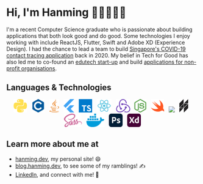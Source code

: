 # Hi, I'm Hanming 👋🏼👨🏻‍💻

I'm a recent Computer Science graduate who is passionate about building applications that both look good and do good. Some technologies I enjoy working with include ReactJS, Flutter, Swift and Adobe XD (Experience Design). I had the chance to lead a team to build [Singapore's COVID-19 contact tracing application](https://www.straitstimes.com/tech/tech-news/nus-team-recognised-for-creating-web-app-to-aid-contact-tracers) back in 2020. My belief in Tech for Good has also led me to co-found an [edutech start-up](https://www.joni.ai) and build [applications for non-profit organisations](https://www.comp.nus.edu.sg/~vwo/projects/2020-lbsa.html).

## Languages & Technologies

 <!-- markdownlint-disable MD033 -->
 <!-- The lack of line breaks within anchor tags is due to a weird underline appearing when line breaks are present. -->
<p align="center">
  <a href="https://www.python.org/" title="Python"><img src="svgs/python.svg" height="35" width="auto" /></a>
  &nbsp;
  <a href="https://en.wikipedia.org/wiki/C_(programming_language)" title="C"><img src="svgs/c.svg" height="35" width="auto" /></a>
  &nbsp;
  <a href="https://www.java.com/en/" title="Java"><img src="svgs/java.svg" height="35" width="auto" /></a>
  &nbsp;
  <a href="https://flutter.dev" title="Flutter"><img src="svgs/flutter.svg" height="35" width="auto" /></a>
  &nbsp;
  <a href="https://www.typescriptlang.org" title="TypeScript"><img src="svgs/typescript.svg" height="35" width="auto" /></a>
  &nbsp;
  <a href="https://reactjs.org" title="React"><img src="svgs/react.svg" height="35" width="auto" /></a>
  &nbsp;
  <a href="https://redux.js.org" title="Redux"><img src="svgs/redux.svg" height="35" width="auto" /></a>
  &nbsp;
  <a href="https://nodejs.org/en/" title="Node.js"><img src="svgs/nodejs.svg" height="35" width="auto" /></a>
  &nbsp;
  <a href="https://developer.apple.com/swift/" title="Swift"><img src="svgs/swift.svg" height="35" width="auto" /></a>
  &nbsp;
  <a href="https://rubyonrails.org" title="Ruby on Rails"><img src="svgs/rails.svg" height="35" width="auto" /></a>
  &nbsp;
  <a href="https://hacklang.org/" title="Hack"><img src="svgs/hack.svg" height="35" width="auto" /></a>
  &nbsp;
  <a href="https://sass-lang.com" title="Sass"><img src="svgs/sass.svg" height="35" width="auto" /></a>
  &nbsp;
  <a href="https://www.docker.com" title="Docker"><img src="svgs/docker.svg" height="35" width="auto" /></a>
  &nbsp;
  <a href="https://www.adobe.com/products/photoshop.html" title="Adobe Photoshop"><img src="svgs/photoshop.svg" height="35" width="auto" /></a>
  &nbsp;
  <a href="https://www.adobe.com/products/xd.html" title="Adobe XD"><img src="svgs/xd.svg" height="35" width="auto" /></a>
</p>
<!-- markdownlint-enable MD033 -->

## Learn more about me at

- [hanming.dev](https://hanming.dev), my personal site! 😄
- [blog.hanming.dev](https://blog.hanming.dev), to see some of my ramblings! ✍️
- [LinkedIn](https://www.linkedin.com/in/hanming-zhu/), and connect with me! 💼

<!--
**zhuhanming/zhuhanming** is a ✨ _special_ ✨ repository because its `README.md` (this file) appears on your GitHub profile.

Here are some ideas to get you started:

- 🔭 I’m currently working on ...
- 🌱 I’m currently learning ...
- 👯 I’m looking to collaborate on ...
- 🤔 I’m looking for help with ...
- 💬 Ask me about ...
- 📫 How to reach me: ...
- 😄 Pronouns: ...
- ⚡ Fun fact: ...
-->
